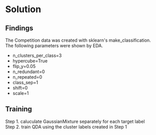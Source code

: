 # Solution

## Findings
The Competition data was created with sklearn's make_classification.  
The following parameters were shown by EDA.
  - n_clusters_per_class=3
  - hypercube=True
  - flip_y=0.05
  - n_redundant=0
  - n_repeated=0
  - class_sep=1
  - shift=0
  - scale=1

## Training
Step 1. caluculate GaussianMixture separately for each target label  
Step 2. train QDA using the cluster labels created in Step 1  
